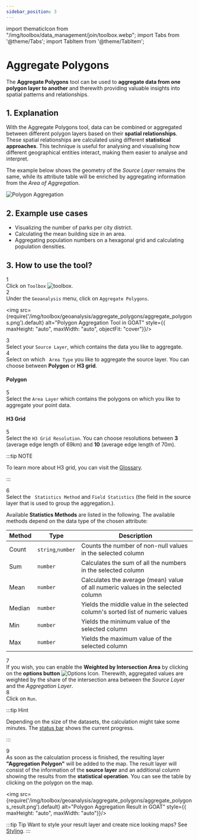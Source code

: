 ```yaml
---
sidebar_position: 3
---
```


import thematicIcon from "/img/toolbox/data_management/join/toolbox.webp";
import Tabs from '@theme/Tabs';
import TabItem from '@theme/TabItem';

# Aggregate Polygons

The **Aggregate Polygons** tool can be used to **aggregate data from one polygon layer to another** and therewith providing valuable insights into spatial patterns and relationships.

## 1. Explanation

With the Aggregate Polygons tool, data can be combined or aggregated between different polygon layers based on their **spatial relationships**. These spatial relationships are calculated using different **statistical approaches**. This technique is useful for analysing and visualising how different geographical entities interact, making them easier to analyse and interpret.

The example below shows the geometry of the *Source Layer* remains the same, while its attribute table will be enriched by aggregating information from the *Area of Aggregation*.

<div style={{ display: 'flex', flexDirection: 'column', alignItems: 'center'}}>
  <img src={require('/img/toolbox/geoanalysis/aggregate_polygons/polygon_aggregation.png').default} alt="Polygon Aggregation" style={{ maxHeight: "auto", maxWidth: "auto", objectFit: "cover"}}/>
</div> 


## 2. Example use cases

- Visualizing the number of parks per city district.
- Calculating the mean building size in an area.
- Aggregating population numbers on a hexagonal grid and calculating population densities.

## 3. How to use the tool?


<div class="step">
  <div class="step-number">1</div>
  <div class="content">Click on <code>Toolbox</code> <img src={thematicIcon} alt="toolbox" style={{width: "25px"}}/>. </div>
</div>

<div class="step">
  <div class="step-number">2</div>
  <div class="content">Under the <code>Geoanalysis</code> menu, click on <code>Aggregate Polygons</code>.</div>
</div>



<img src={require('/img/toolbox/geoanalysis/aggregate_polygons/aggregate_polygons.png').default} alt="Polygon Aggregation Tool in GOAT" style={{ maxHeight: "auto", maxWidth: "auto", objectFit: "cover"}}/>


<div class="step">
  <div class="step-number">3</div>
  <div class="content">Select your <code>Source Layer</code>, which contains the data you like to aggregate.</div>
</div>

<div class="step">
  <div class="step-number">4</div>
  <div class="content">Select on which <code> Area Type</code> you like to aggregate the source layer. You can choose between <b>Polygon</b> or <b>H3 grid</b>.</div>
</div>

<Tabs>
  <TabItem value="Polygon" label="Polygon" default className="tabItemBox">

 #### Polygon

<div class="step">
  <div class="step-number">5</div>
  <div class="content">Select the <code>Area Layer</code> which contains the polygons on which you like to aggregate your point data.</div>
</div>


  </TabItem>
  <TabItem value="H3 Grid" label="H3 Grid" className="tabItemBox">

 #### H3 Grid

 <div class="step">
  <div class="step-number">5</div>
  <div class="content">Select the <code>H3 Grid Resolution</code>. You can choose resolutions between <b>3</b> (average edge length of 69km) and <b>10</b> (average edge length of 70m).</div>
</div>

:::tip NOTE

To learn more about H3 grid, you can visit the [Glossary](../../further_reading/glossary#H3-grid).

:::

  </TabItem>
</Tabs>


<div class="step">
  <div class="step-number">6</div>
  <div class="content">Select the <code> Statistics Method</code> and <code>Field Statistics</code> (the field in the source layer that is used to group the aggregation.).</div>
</div>

Available **Statistics Methods** are listed in the following. The available methods depend on the data type of the chosen attribute:

| Method | Type | Description |
| -------|------| ------------|
| Count  | `string`,`number`    | Counts the number of non-null values in the selected column|
| Sum    | `number`   | Calculates the sum of all the numbers in the selected column|
| Mean   | `number`   | Calculates the average (mean) value of all numeric values in the selected column|
| Median | `number`   | Yields the middle value in the selected column's sorted list of numeric values|
| Min    | `number`   | Yields the minimum value of the selected column|
| Max    | `number`   | Yields the maximum value of the selected column|


<div class="step">
  <div class="step-number">7</div>
  <div class="content">If you wish, you can enable the <b>Weighted by Intersection Area</b> by clicking on the <b>options button</b> <img src={require('/img/map/styling/options_icon.png').default} alt="Options Icon" style={{ maxHeight: "25px", maxWidth: "25px", objectFit: "cover"}}/>. Therewith, aggregated values are weighted by the share of the intersection area between the <i>Source Layer</i> and the <i>Aggregation Layer</i>.</div>
</div>

<div class="step">
  <div class="step-number">8</div>
  <div class="content">Click on <code>Run</code>.</div>
</div>

:::tip Hint

Depending on the size of the datasets, the calculation might take some minutes. The [status bar](../../workspace/home#status-bar) shows the current progress.

:::

<div class="step">
  <div class="step-number">9</div>
  <div class="content">As soon as the calculation process is finished, the resulting layer <b>"Aggregation Polygon"</b> will be added to the map. The result layer will consist of the information of the <b>source layer</b> and an additional column showing the results from the <b>statistical operation</b>. You can see the table by clicking on the polygon on the map.</div>
</div>

<img src={require('/img/toolbox/geoanalysis/aggregate_polygons/aggregate_polygons_result.png').default} alt="Polygon Aggregation Result in GOAT" style={{ maxHeight: "auto", maxWidth: "auto"}}/>

:::tip Tip
Want to style your result layer and create nice looking maps? See [Styling](../../map/layer_style/styling).
:::

